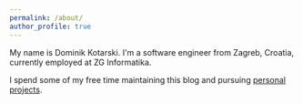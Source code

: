 ```yaml
---
permalink: /about/
author_profile: true
---
```


My name is Dominik Kotarski.
I'm a software engineer from Zagreb, Croatia, currently employed at ZG Informatika.

I spend some of my free time maintaining this blog and pursuing [personal projects](/projects).
